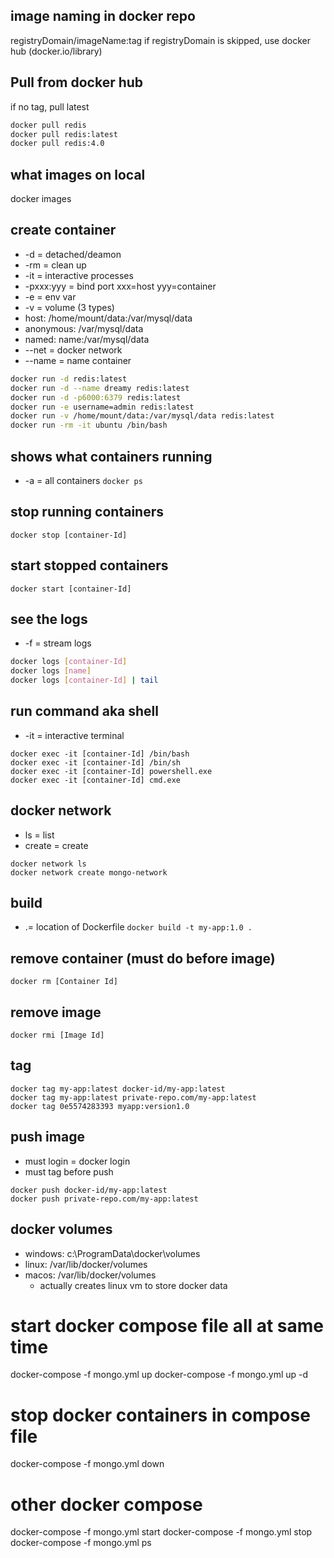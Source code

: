## image naming in docker repo
registryDomain/imageName:tag
if registryDomain is skipped, use docker hub (docker.io/library)


## Pull from docker hub
if no tag, pull latest
```sh
docker pull redis 
docker pull redis:latest 
docker pull redis:4.0 
```

## what images on local
docker images

## create container
- -d = detached/deamon
- -rm = clean up
- -it = interactive processes
- -pxxx:yyy = bind port xxx=host yyy=container
- -e = env var
- -v = volume (3 types)
-   host: /home/mount/data:/var/mysql/data
-   anonymous: /var/mysql/data
-   named: name:/var/mysql/data
- --net = docker network
- --name = name container
```sh
docker run -d redis:latest
docker run -d --name dreamy redis:latest
docker run -d -p6000:6379 redis:latest
docker run -e username=admin redis:latest
docker run -v /home/mount/data:/var/mysql/data redis:latest
docker run -rm -it ubuntu /bin/bash
```

## shows what containers running
- -a = all containers
`docker ps`

## stop running containers
`docker stop [container-Id]`

## start stopped containers
`docker start [container-Id]`

## see the logs
- -f = stream logs
```sh
docker logs [container-Id]
docker logs [name]
docker logs [container-Id] | tail
```

## run command aka shell
- -it = interactive terminal
```
docker exec -it [container-Id] /bin/bash
docker exec -it [container-Id] /bin/sh
docker exec -it [container-Id] powershell.exe
docker exec -it [container-Id] cmd.exe
```

## docker network
- ls = list
- create = create
```
docker network ls
docker network create mongo-network
```

## build
- .= location of Dockerfile
`docker build -t my-app:1.0 .`

## remove container (must do before image)
`docker rm [Container Id]`

## remove image
`docker rmi [Image Id]`

## tag
```
docker tag my-app:latest docker-id/my-app:latest
docker tag my-app:latest private-repo.com/my-app:latest
docker tag 0e5574283393 myapp:version1.0
```

## push image
- must login = docker login
- must tag before push
```
docker push docker-id/my-app:latest
docker push private-repo.com/my-app:latest
```

## docker volumes
- windows: c:\ProgramData\docker\volumes
- linux: /var/lib/docker/volumes
- macos: /var/lib/docker/volumes
  - actually creates linux vm to store docker data

# start docker compose file all at same time
docker-compose -f mongo.yml up
docker-compose -f mongo.yml up -d

# stop docker containers in compose file
docker-compose -f mongo.yml down

# other docker compose
docker-compose -f mongo.yml start
docker-compose -f mongo.yml stop
docker-compose -f mongo.yml ps